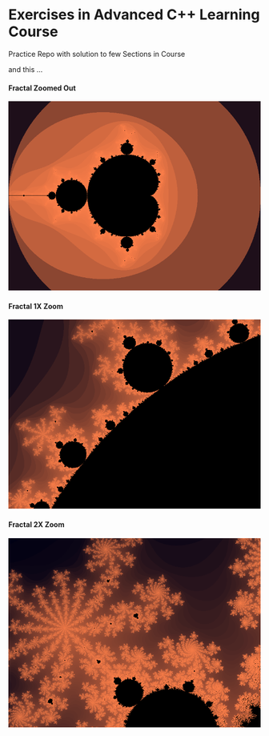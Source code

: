 # Exercises in Advanced C++ Learning Course

Practice Repo with solution to few Sections in Course

and this ...

#### Fractal Zoomed Out

![Fractal Image Zoomed Out](./fractal_exercise/image_zoomed_out.bmp)

#### Fractal 1X Zoom 

![Fractal Image Zoomed Out](./fractal_exercise/image_1x_zoom.bmp)

#### Fractal 2X Zoom

![Fractal Image Zoomed Out](./fractal_exercise/image_2x_zoom.bmp)
